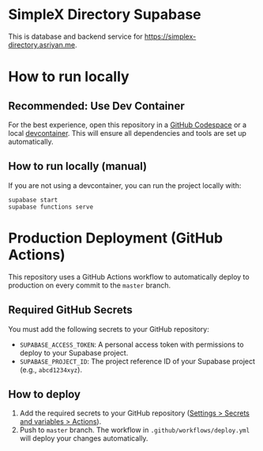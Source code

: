 # SimpleX Directory Supabase
This is database and backend service for https://simplex-directory.asriyan.me.

# How to run locally
## Recommended: Use Dev Container
For the best experience, open this repository in a [GitHub Codespace](https://github.com/features/codespaces) or a local [devcontainer](https://containers.dev/). This will ensure all dependencies and tools are set up automatically.

## How to run locally (manual)
If you are not using a devcontainer, you can run the project locally with:

```
supabase start
supabase functions serve
```

# Production Deployment (GitHub Actions)
This repository uses a GitHub Actions workflow to automatically deploy to production on every commit to the `master` branch.

## Required GitHub Secrets
You must add the following secrets to your GitHub repository:

- `SUPABASE_ACCESS_TOKEN`: A personal access token with permissions to deploy to your Supabase project.
- `SUPABASE_PROJECT_ID`: The project reference ID of your Supabase project (e.g., `abcd1234xyz`).

## How to deploy
1. Add the required secrets to your GitHub repository ([Settings > Secrets and variables > Actions](https://github.com/<your-org-or-user>/<your-repo>/settings/secrets/actions)).
2. Push to `master` branch. The workflow in `.github/workflows/deploy.yml` will deploy your changes automatically.
